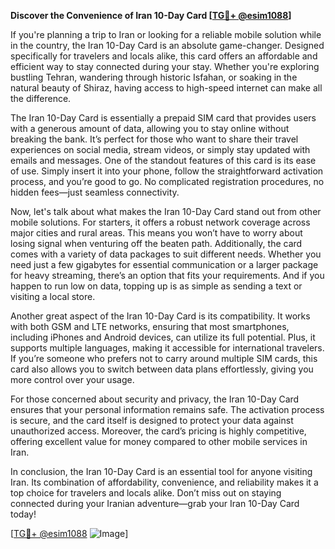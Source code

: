 **Discover the Convenience of Iran 10-Day Card [[TG💪+ @esim1088](https://t.me/s/esim1088)]**

If you're planning a trip to Iran or looking for a reliable mobile solution while in the country, the Iran 10-Day Card is an absolute game-changer. Designed specifically for travelers and locals alike, this card offers an affordable and efficient way to stay connected during your stay. Whether you're exploring bustling Tehran, wandering through historic Isfahan, or soaking in the natural beauty of Shiraz, having access to high-speed internet can make all the difference.

The Iran 10-Day Card is essentially a prepaid SIM card that provides users with a generous amount of data, allowing you to stay online without breaking the bank. It’s perfect for those who want to share their travel experiences on social media, stream videos, or simply stay updated with emails and messages. One of the standout features of this card is its ease of use. Simply insert it into your phone, follow the straightforward activation process, and you’re good to go. No complicated registration procedures, no hidden fees—just seamless connectivity.

Now, let's talk about what makes the Iran 10-Day Card stand out from other mobile solutions. For starters, it offers a robust network coverage across major cities and rural areas. This means you won’t have to worry about losing signal when venturing off the beaten path. Additionally, the card comes with a variety of data packages to suit different needs. Whether you need just a few gigabytes for essential communication or a larger package for heavy streaming, there’s an option that fits your requirements. And if you happen to run low on data, topping up is as simple as sending a text or visiting a local store.

Another great aspect of the Iran 10-Day Card is its compatibility. It works with both GSM and LTE networks, ensuring that most smartphones, including iPhones and Android devices, can utilize its full potential. Plus, it supports multiple languages, making it accessible for international travelers. If you’re someone who prefers not to carry around multiple SIM cards, this card also allows you to switch between data plans effortlessly, giving you more control over your usage.

For those concerned about security and privacy, the Iran 10-Day Card ensures that your personal information remains safe. The activation process is secure, and the card itself is designed to protect your data against unauthorized access. Moreover, the card’s pricing is highly competitive, offering excellent value for money compared to other mobile services in Iran.

In conclusion, the Iran 10-Day Card is an essential tool for anyone visiting Iran. Its combination of affordability, convenience, and reliability makes it a top choice for travelers and locals alike. Don’t miss out on staying connected during your Iranian adventure—grab your Iran 10-Day Card today! 

[[TG💪+ @esim1088](https://t.me/s/esim1088) ![Image](https://i.postimg.cc/Y0z9fWf4/image.png)]
